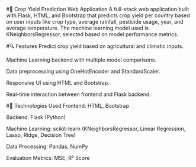 #🌾 Crop Yield Prediction Web Application
A full-stack web application built with Flask, HTML, and Bootstrap that predicts crop yield per country based on user inputs like crop type, average rainfall, pesticide usage, year, and average temperature. The machine learning model used is KNeighborsRegressor, selected based on model performance metrics.

#🔍 Features
Predict crop yield based on agricultural and climatic inputs.

Machine Learning backend with multiple model comparisons.

Data preprocessing using OneHotEncoder and StandardScaler.

Responsive UI using HTML and Bootstrap.

Real-time interaction between frontend and Flask backend.

#🚀 Technologies Used
Frontend: HTML, Bootstrap

Backend: Flask (Python)

Machine Learning: scikit-learn (KNeighborsRegressor, Linear Regression, Lasso, Ridge, Decision Tree)

Data Processing: Pandas, NumPy

Evaluation Metrics: MSE, R² Score

